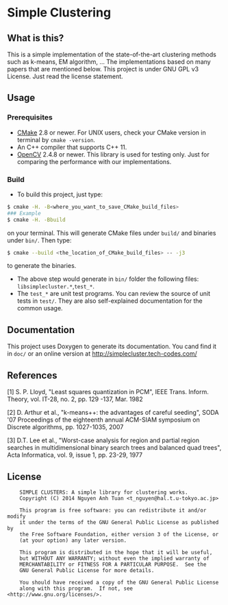 Simple Clustering
===============================

## What is this?

This is a simple implementation of the state-of-the-art clustering methods such as k-means, EM algorithm, ... 
The implementations based on many papers that are mentioned below. This project is under GNU GPL v3 License. Just read the license statement.

## Usage

### Prerequisites

* [CMake](http://www.cmake.org/) 2.8 or newer. For UNIX users, check your CMake version in terminal by `cmake -version`.
* An C++ compiler that supports C++ 11.
* [OpenCV](http://opencv.org/downloads.html) 2.4.8 or newer. This library is used for testing only. Just for comparing the performance with our implementations.

### Build
* To build this project, just type:
```bash
$ cmake -H. -B<where_you_want_to_save_CMake_build_files>
### Example
$ cmake -H. -Bbuild
```
on your terminal. This will generate CMake files under `build/` and binaries under `bin/`. Then type:
```bash
$ cmake --build <the_location_of_CMake_build_files> -- -j3
```
to generate the binaries.

* The above step would generate in `bin/` folder the following files: `libsimplecluster.*`,`test_*`. 
* The `test_*` are unit test programs. You can review the source of unit tests in `test/`. They are also self-explained documentation for the common usage.

## Documentation

This project uses Doxygen to generate its documentation. You cand find it in `doc/` or an online version at http://simplecluster.tech-codes.com/

## References

[1] S. P. Lloyd, "Least squares quantization in PCM",  IEEE Trans. Inform. Theory,  vol. IT-28,  no. 2, pp. 129 -137, Mar. 1982
   
[2] D. Arthur et al., "k-means++: the advantages of careful seeding",  SODA '07 Proceedings of the eighteenth annual ACM-SIAM symposium on Discrete algorithms, pp. 1027-1035, 2007

[3] D.T. Lee et al., "Worst-case analysis for region and partial region searches in multidimensional binary search trees and balanced quad trees", Acta Informatica, vol. 9, issue 1, pp. 23-29, 1977

## License
```
    SIMPLE CLUSTERS: A simple library for clustering works.
    Copyright (C) 2014 Nguyen Anh Tuan <t_nguyen@hal.t.u-tokyo.ac.jp>

    This program is free software: you can redistribute it and/or modify
    it under the terms of the GNU General Public License as published by
    the Free Software Foundation, either version 3 of the License, or
    (at your option) any later version.

    This program is distributed in the hope that it will be useful,
    but WITHOUT ANY WARRANTY; without even the implied warranty of
    MERCHANTABILITY or FITNESS FOR A PARTICULAR PURPOSE.  See the
    GNU General Public License for more details.

    You should have received a copy of the GNU General Public License
    along with this program.  If not, see <http://www.gnu.org/licenses/>.
```
